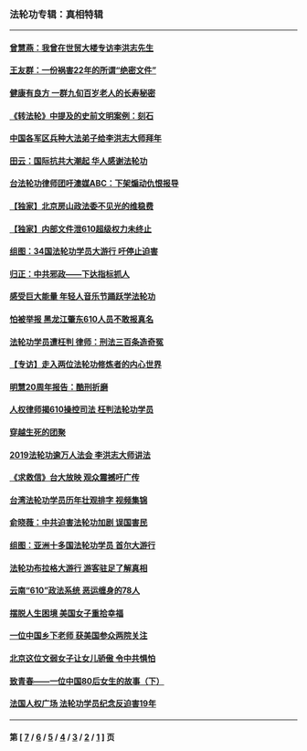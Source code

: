### 法轮功专辑：真相特辑
---
#### [曾慧燕：我曾在世贸大楼专访李洪志先生](../../pages/nf4389/n12898729.md?08140430) 
#### [王友群：一份祸害22年的所谓“绝密文件”](../../pages/nf4389/n12871750.md?08140430) 
#### [健康有良方 一群九旬百岁老人的长寿秘密](../../pages/nf4389/n12847475.md?08140430) 
#### [《转法轮》中提及的史前文明案例：刻石](../../pages/nf4389/n12758577.md?08140430) 
#### [中国各军区兵种大法弟子给李洪志大师拜年](../../pages/nf4389/n12750047.md?08140430) 
#### [田云：国际抗共大潮起 华人感谢法轮功](../../pages/nf4389/n12357708.md?08140430) 
#### [台法轮功律师团吁澳媒ABC：下架煽动仇恨报导](../../pages/nf4389/n12279917.md?08140430) 
#### [【独家】北京房山政法委不见光的维稳费](../../pages/nf4389/n12031979.md?08140430) 
#### [【独家】内部文件泄610超级权力未终止](../../pages/nf4389/n12023895.md?08140430) 
#### [组图：34国法轮功学员大游行 吁停止迫害](../../pages/nf4389/n11492658.md?08140430) 
#### [归正：中共邪政——下达指标抓人](../../pages/nf4389/n11474770.md?08140430) 
#### [感受巨大能量 年轻人音乐节踊跃学法轮功](../../pages/nf4389/n11441981.md?08140430) 
#### [怕被举报 黑龙江肇东610人员不敢报真名](../../pages/nf4389/n11436499.md?08140430) 
#### [法轮功学员遭枉判 律师：刑法三百条造奇冤](../../pages/nf4389/n11433943.md?08140430) 
#### [【专访】走入两位法轮功修炼者的内心世界](../../pages/nf4389/n11415623.md?08140430) 
#### [明慧20周年报告：酷刑折磨](../../pages/nf4389/n11387954.md?08140430) 
#### [人权律师揭610操控司法 枉判法轮功学员](../../pages/nf4389/n11313370.md?08140430) 
#### [穿越生死的团聚](../../pages/nf4389/n11258922.md?08140430) 
#### [2019法轮功逾万人法会 李洪志大师讲法](../../pages/nf4389/n11265303.md?08140430) 
#### [《求救信》台大放映 观众震撼吁广传](../../pages/nf4389/n10922251.md?08140430) 
#### [台湾法轮功学员历年壮观排字 视频集锦](../../pages/nf4389/n10878789.md?08140430) 
#### [俞晓薇：中共迫害法轮功加剧 误国害民](../../pages/nf4389/n10859260.md?08140430) 
#### [组图：亚洲十多国法轮功学员 首尔大游行](../../pages/nf4389/n10781149.md?08140430) 
#### [法轮功布拉格大游行 游客驻足了解真相](../../pages/nf4389/n10749360.md?08140430) 
#### [云南“610”政法系统 恶运缠身的78人](../../pages/nf4389/n10747534.md?08140430) 
#### [摆脱人生困境 美国女子重拾幸福](../../pages/nf4389/n10688678.md?08140430) 
#### [一位中国乡下老师 获美国参众两院关注](../../pages/nf4389/n10683927.md?08140430) 
#### [北京这位文弱女子让女儿骄傲 令中共惧怕](../../pages/nf4389/n10668341.md?08140430) 
#### [致青春——一位中国80后女生的故事（下）](../../pages/nf4389/n10642721.md?08140430) 
#### [法国人权广场 法轮功学员纪念反迫害19年](../../pages/nf4389/n10586601.md?08140430) 

---
#### 第 [ [7](./7.md?08140430) / [6](./6.md?08140430) / [5](./5.md?08140430) / [4](./4.md?08140430) / [3](./3.md?08140430) / [2](./2.md?08140430) / [1](./1.md?08140430) ] 页
